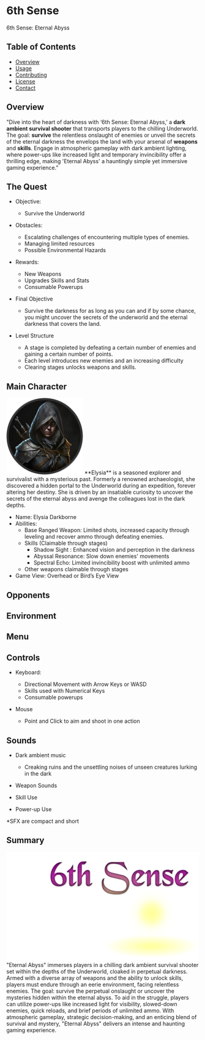 # 6th Sense

6th Sense: Eternal Abyss

## Table of Contents
- [Overview](#overview)
- [Usage](#usage)
- [Contributing](#contributing)
- [License](#license)
- [Contact](#contact)

## Overview
"Dive into the heart of darkness with ‘6th Sense: Eternal Abyss,’ a **dark ambient survival shooter** that transports players to the chilling Underworld. The goal: **survive** the relentless onslaught of enemies or unveil the secrets of the eternal darkness the envelops the land with your arsenal of **weapons** and **skills**. Engage in atmospheric gameplay with dark ambient lighting, where power-ups like increased light and temporary invincibility offer a thrilling edge, making 'Eternal Abyss' a hauntingly simple yet immersive gaming experience."

## The Quest
- Objective: 
  - Survive the Underworld

- Obstacles: 
  - Escalating challenges of encountering multiple types of enemies.
  - Managing limited resources
  - Possible Environmental Hazards

- Rewards:
  - New Weapons
  - Upgrades Skills and Stats 
  - Consumable Powerups

- Final Objective
  - Survive the darkness for as long as you can and if by some chance, you might uncover the secrets of the underworld and the eternal darkness that covers the land.

- Level Structure
  - A stage is completed by defeating a certain number of enemies and gaining a certain number of points.
  - Each level introduces new enemies and an increasing difficulty
  - Clearing stages unlocks weapons and skills.

## Main Character
<img src="https://github.com/balingitwhc/6thSense/blob/main/assets/Textures/profile_circle.png" alt="Elysia" width="200"/>
**Elysia** is a seasoned explorer and survivalist with a mysterious past. Formerly a renowned archaeologist, she discovered a hidden portal to the Underworld during an expedition, forever altering her destiny. She is driven by an insatiable curiosity to uncover the secrets of the eternal abyss and avenge the colleagues lost in the dark depths.

- Name: Elysia Darkborne
- Abilities:
  - Base Ranged Weapon: Limited shots, increased capacity through leveling and recover ammo through defeating enemies.
  - Skills (Claimable through stages)
    - Shadow Sight : Enhanced vision and perception in the darkness
    - Abyssal Resonance: Slow down enemies' movements
    - Spectral Echo: Limited invincibility boost with unlimited ammo
  - Other weapons claimable through stages
- Game View: Overhead or Bird’s Eye View

## Opponents
## Environment
## Menu
## Controls
- Keyboard:
  - Directional Movement with Arrow Keys or WASD
  - Skills used with Numerical Keys
  - Consumable powerups

- Mouse
  - Point and Click to aim and shoot in one action

## Sounds
- Dark ambient music
  - Creaking ruins and the unsettling noises of unseen creatures lurking in the dark

- Weapon Sounds
- Skill Use
- Power-up Use

*SFX are compact and short

## Summary
<img src="https://github.com/balingitwhc/6thSense/blob/main/assets/Textures/bg_splash.png" alt="Splash Screen"/>
"Eternal Abyss" immerses players in a chilling dark ambient survival shooter set within the depths of the Underworld, cloaked in perpetual darkness. Armed with a diverse array of weapons and the ability to unlock skills, players must endure through an eerie environment, facing relentless enemies. The goal: survive the perpetual onslaught or uncover the mysteries hidden within the eternal abyss. To aid in the struggle, players can utilize power-ups like increased light for visibility, slowed-down enemies, quick reloads, and brief periods of unlimited ammo. With atmospheric gameplay, strategic decision-making, and an enticing blend of survival and mystery, "Eternal Abyss" delivers an intense and haunting gaming experience.
